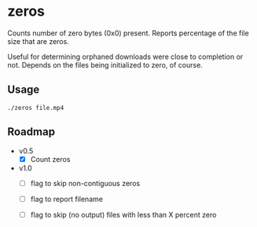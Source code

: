 # zeros

Counts number of zero bytes (0x0) present. Reports percentage of the file size that are zeros.

Useful for determining orphaned downloads were close to completion or not. Depends on the files being initialized to zero, of course.

## Usage

`./zeros file.mp4`

## Roadmap

* v0.5
  - [x] Count zeros
* v1.0
  - [ ] flag to skip non-contiguous zeros
  - [ ] flag to report filename
  - [ ] flag to skip (no output) files with less than X percent zero



